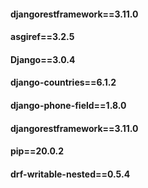 #### djangorestframework==3.11.0 
#### asgiref==3.2.5
#### Django==3.0.4
#### django-countries==6.1.2
#### django-phone-field==1.8.0
#### djangorestframework==3.11.0
#### pip==20.0.2
#### drf-writable-nested==0.5.4
